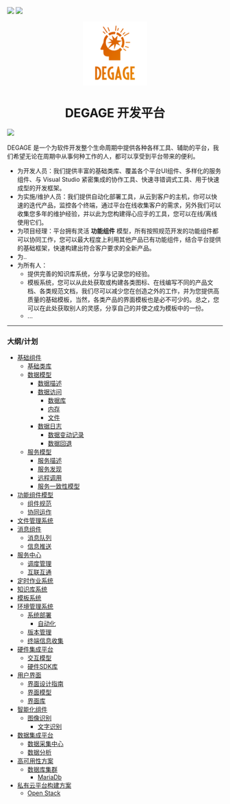 <p style="display:inline">

<img src="https://img.shields.io/badge/build-failing-red.svg?style=for-the-badge&logo=appveyor"/>
<img src="https://img.shields.io/badge/schedule-5%25-orange.svg?style=for-the-badge&logo=appveyor"/>
</p>

<p align="center">
<img width="150" src="DEGAGE_LOGO.png" alt="Degage Logo">
</p>


<h1 align="center">DEGAGE 开发平台</h1>
<p style="display:inline">
<a href="document/README_en_us.md" title="english description"><img src="https://img.shields.io/badge/language-EN--US-orange.svg?style=for-the-badge"/></a>
</p>

 DEGAGE 是一个为软件开发整个生命周期中提供各种各样工具、辅助的平台，我们希望无论在周期中从事何种工作的人，都可以享受到平台带来的便利。
 * 为开发人员：我们提供丰富的基础类库、覆盖各个平台UI组件、多样化的服务组件、与 Visual Studio 紧密集成的协作工具、快速寻错调式工具、用于快速成型的开发框架。  
 * 为实施/维护人员：我们提供自动化部署工具，从云到客户的主机，你可以快速的迭代产品，监控各个终端，通过平台在线收集客户的需求，另外我们可以收集您多年的维护经验，并以此为您构建得心应手的工具，您可以在线/离线使用它们。
 * 为项目经理：平台拥有灵活 **功能组件** 模型，所有按照规范开发的功能组件都可以协同工作，您可以最大程度上利用其他产品已有功能组件，结合平台提供的基础框架，快速构建出符合客户要求的全新产品。
 * 为..
 * 为所有人：
   * 提供完善的知识库系统，分享与记录您的经验。
   * 模板系统，您可以从此处获取或构建各类图标、在线编写不同的产品文档、各类规范文档，我们尽可以减少您在创造之外的工作，并为您提供高质量的基础模板，当然，各类产品的界面模板也是必不可少的。总之，您可以在此处获取别人的灵感，分享自己的并使之成为模板中的一份。
   * ...
***

 ### 大纲/计划

- [基础组件](#基础组件)
     - [基础类库](#基础类库)
     - [数据模型](#数据模型)
         - [数据描述](#数据描述)
         - [数据访问](#数据访问)
           - [数据库](#数据库)
           - [内存](#内存)
           - [文件](#文件)
         - [数据日志](#数据日志)
           - [数据变动记录](#数据变动)
           - [数据回退](#数据回退)
     - [服务模型](#服务模型)
         - [服务描述](#服务描述)
         - [服务发现](#服务发现)
         - [远程调用](#远程调用)
         - [服务一致性模型](#服务一致性模型)
- [功能组件模型](#功能组件模型)
     - [组件规范](#组件规范)
     - [协同运作](#协同运作)
- [文件管理系统](#文件管理系统)
- [消息组件](#消息组件)
     - [消息队列](#消息队列)
     - [信息推送](#信息推送)
- [服务中心](#服务中心)
     - [调度管理](#调度管理)
     - [互联互通](#互联互通)
- [定时作业系统](#定时作业系统)
- [知识库系统](#知识库系统)
- [模板系统](#模板系统)
- [环境管理系统](#环境管理系统)
     - [系统部署](#系统部署)
        - [自动化](#自动化)
     - [版本管理](#版本管理)
     - [终端信息收集](#终端信息收集)
- [硬件集成平台](#硬件集成平台)
     - [交互模型](#交互模型)
     - [硬件SDK库](#硬件SDK库)
- [用户界面](#用户界面)
     - [界面设计指南](#界面设计指南)
     - [界面模型](#界面模型)
     - [界面库](#界面库)
- [智能化组件](#智能化组件)
     - [图像识别](#图像识别)
        - [文字识别](#文字识别)
- [数据集成平台](#数据集成平台)
     - [数据采集中心](#数据采集中心)
     - [数据分析](#数据分析)
- [高可用性方案](#高可用性方案)
     - [数据库集群](#数据库集群)
        - [MariaDb](#MariaDb)
- [私有云平台构建方案](#私有云平台构建方案)
     - [Open Stack](#OpenStack)
